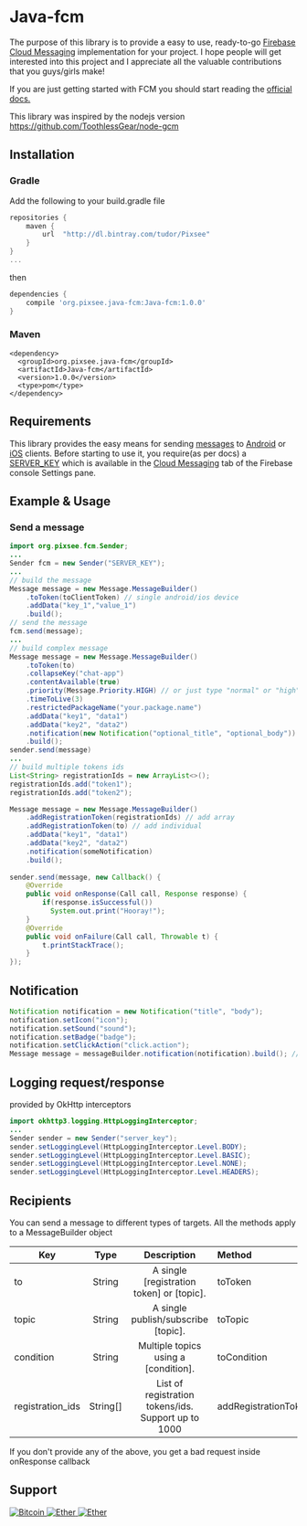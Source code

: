 # Java-fcm
The purpose of this library is to provide a easy to use, ready-to-go [Firebase Cloud Messaging](https://firebase.google.com/docs/cloud-messaging/) implementation for your project. 
I hope people will get interested into this project and I appreciate all the valuable contributions that you guys/girls make!

If you are just getting started with FCM you should start reading the [official docs.](https://firebase.google.com/docs/cloud-messaging/)

This library was inspired by the nodejs version https://github.com/ToothlessGear/node-gcm

## Installation
### Gradle
Add the following to your build.gradle file
```gradle
repositories {
    maven {
        url  "http://dl.bintray.com/tudor/Pixsee" 
    }
}
...
```
then
```gradle
dependencies {
    compile 'org.pixsee.java-fcm:Java-fcm:1.0.0'
}
```
### Maven
```maven
<dependency>
  <groupId>org.pixsee.java-fcm</groupId>
  <artifactId>Java-fcm</artifactId>
  <version>1.0.0</version>
  <type>pom</type>
</dependency>
```
## Requirements
This library provides the easy means for sending [messages](https://firebase.google.com/docs/cloud-messaging/send-message#send_messages_to_specific_devices) to [Android](https://firebase.google.com/docs/cloud-messaging/android/client) or [iOS](https://firebase.google.com/docs/cloud-messaging/ios/client) clients. Before starting to use it, you require(as per docs) a [SERVER_KEY](https://firebase.google.com/docs/cloud-messaging/server#auth) which is available in the [Cloud Messaging](https://console.firebase.google.com/project/_/settings/cloudmessaging) tab of the Firebase console Settings pane.

## Example & Usage
### Send a message
```java
import org.pixsee.fcm.Sender;
...
Sender fcm = new Sender("SERVER_KEY");
...
// build the message 
Message message = new Message.MessageBuilder()
    .toToken(toClientToken) // single android/ios device
    .addData("key_1","value_1")
    .build();
// send the message
fcm.send(message);
...
// build complex message
Message message = new Message.MessageBuilder()
    .toToken(to)
    .collapseKey("chat-app")
    .contentAvailable(true)
    .priority(Message.Priority.HIGH) // or just type "normal" or "high"
    .timeToLive(3)
    .restrictedPackageName("your.package.name")
    .addData("key1", "data1")
    .addData("key2", "data2")
    .notification(new Notification("optional_title", "optional_body"))
    .build();
sender.send(message)
...
// build multiple tokens ids
List<String> registrationIds = new ArrayList<>();
registrationIds.add("token1");
registrationIds.add("token2");

Message message = new Message.MessageBuilder()
    .addRegistrationToken(registrationIds) // add array
    .addRegistrationToken(to) // add individual
    .addData("key1", "data1")
    .addData("key2", "data2")
    .notification(someNotification)
    .build();
    
sender.send(message, new Callback() {
    @Override
    public void onResponse(Call call, Response response) {
        if(response.isSuccessful())
          System.out.print("Hooray!");
    }
    @Override
    public void onFailure(Call call, Throwable t) {
        t.printStackTrace();
    }
});
```
## Notification
```java
Notification notification = new Notification("title", "body");
notification.setIcon("icon");
notification.setSound("sound");
notification.setBadge("badge");
notification.setClickAction("click.action");
Message message = messageBuilder.notification(notification).build(); // add notification
```

## Logging request/response
provided by OkHttp interceptors
```java
import okhttp3.logging.HttpLoggingInterceptor;
...
Sender sender = new Sender("server_key");
sender.setLoggingLevel(HttpLoggingInterceptor.Level.BODY);
sender.setLoggingLevel(HttpLoggingInterceptor.Level.BASIC);
sender.setLoggingLevel(HttpLoggingInterceptor.Level.NONE);
sender.setLoggingLevel(HttpLoggingInterceptor.Level.HEADERS);
```
## Recipients
You can send a message to different types of targets. All the methods apply to a MessageBuilder object

| Key               | Type          | Description                                          | Method              |
| ----------------- |:-------------:|:----------------------------------------------------:|:--------------------|
| to                | String        | A single [registration token] or [topic].            | toToken             |
| topic             | String        | A single publish/subscribe [topic].                  | toTopic             |
| condition         | String        | Multiple topics using a [condition].                 | toCondition         |
| registration_ids  | String[]      | List of registration tokens/ids. Support up to 1000  | addRegistrationToken|

If you don't provide any of the above, you get a bad request inside onResponse callback

## Support
<a href="https://blockchain.info/address/1J6ChGjT7fhigtf8w4kddgsHNsiYFZd8wu">
	<img alt="Bitcoin" src="https://www.cryptocompare.com/media/19633/btc.png?anchor=center&mode=crop&width=32&height=32"/>
</a>    
<a href="https://etherscan.io/address/0x984dEcf891B30c24F5eB8313918A67d005D3e0B2#">
	<img alt="Ether" src="https://files.coinmarketcap.com/static/img/coins/32x32/ethereum.png"/>
</a>	
<a href="https://www.paypal.com/cgi-bin/webscr?cmd=_s-xclick&hosted_button_id=MUMUF9YPD7S8S">
	<img alt="Ether" src="https://www.paypalobjects.com/webstatic/icon/favicon.ico"/>
</a>
